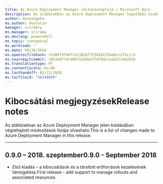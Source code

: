 ```yaml
---
title: Az Azure Deployment Manager változásnaplója | Microsoft Docs
description: Az alábbiakban az Azure Deployment Manager legutóbbi kiadásában végrehajtott módosítások előzményei olvashatók.
author: deveshguha
ms.author: deoletim
manager: sriramry
ms.manager: srirama
ms.devlang: powershell
ms.topic: conceptual
ms.workload: ''
ms.date: 09/26/2018
ms.openlocfilehash: 7e384fdf66fce1102b7723018175ba6cc276ccc5
ms.sourcegitcommit: 2054a8f74cd9bf5a50ea7fdfddccaa632c842934
ms.translationtype: HT
ms.contentlocale: hu-HU
ms.lasthandoff: 02/12/2019
ms.locfileid: "56144650"
---
```

# <a name="release-notes"></a><span data-ttu-id="a9916-103">Kibocsátási megjegyzések</span><span class="sxs-lookup"><span data-stu-id="a9916-103">Release notes</span></span>

<span data-ttu-id="a9916-104">Az alábbiakban az Azure Deployment Manager jelen kiadásában végrehajtott módosítások listája olvasható.</span><span class="sxs-lookup"><span data-stu-id="a9916-104">This is a list of changes made to Azure Deployment Manager in this release.</span></span>

---
## <a name="090---september-2018"></a><span data-ttu-id="a9916-105">0.9.0 – 2018. szeptember</span><span class="sxs-lookup"><span data-stu-id="a9916-105">0.9.0 - September 2018</span></span>
* <span data-ttu-id="a9916-106">Első kiadás – a kibocsátások és a társított erőforrások kezelésének támogatása.</span><span class="sxs-lookup"><span data-stu-id="a9916-106">First release - add support to manage rollouts and associated resources.</span></span>